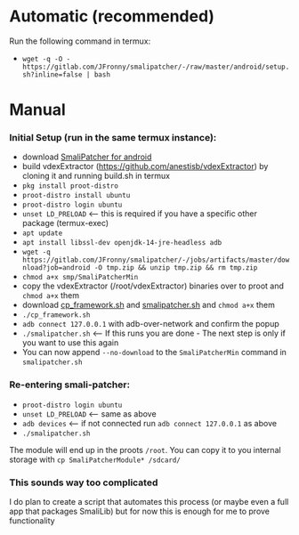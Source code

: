 # Automatic (recommended)
Run the following command in termux:
- `wget -q -O - https://gitlab.com/JFronny/smalipatcher/-/raw/master/android/setup.sh?inline=false | bash`


# Manual
### Initial Setup (run in the same termux instance):
- download [SmaliPatcher for android](https://gitlab.com/JFronny/smalipatcher/-/jobs/artifacts/master/download?job=android)
- build vdexExtractor (https://github.com/anestisb/vdexExtractor) by cloning it and running build.sh in termux
- `pkg install proot-distro`
- `proot-distro install ubuntu`
- `proot-distro login ubuntu`
- `unset LD_PRELOAD` <-- this is required if you have a specific other package (termux-exec)
- `apt update`
- `apt install libssl-dev openjdk-14-jre-headless adb`
- `wget -q https://gitlab.com/JFronny/smalipatcher/-/jobs/artifacts/master/download?job=android -O tmp.zip && unzip tmp.zip && rm tmp.zip`
- `chmod a+x smp/SmaliPatcherMin`
- copy the vdexExtractor (/root/vdexExtractor) binaries over to proot and `chmod a+x` them
- download [cp_framework.sh](https://gitlab.com/JFronny/smalipatcher/-/raw/master/android/cp_framework.sh?inline=false) and [smalipatcher.sh](https://gitlab.com/JFronny/smalipatcher/-/raw/master/android/smalipatcher.sh?inline=false) and `chmod a+x` them
- `./cp_framework.sh`
- `adb connect 127.0.0.1` with adb-over-network and confirm the popup
- `./smalipatcher.sh` <-- If this runs you are done - The next step is only if you want to use this again
- You can now append `--no-download` to the `SmaliPatcherMin` command in `smalipatcher.sh`

### Re-entering smali-patcher:
- `proot-distro login ubuntu`
- `unset LD_PRELOAD` <-- same as above
- `adb devices` <-- if not connected run `adb connect 127.0.0.1` as above
- `./smalipatcher.sh`

The module will end up in the proots `/root`. You can copy it to you internal storage with `cp SmaliPatcherModule* /sdcard/`

### This sounds way too complicated
I do plan to create a script that automates this process (or maybe even a full app that packages SmaliLib)
but for now this is enough for me to prove functionality